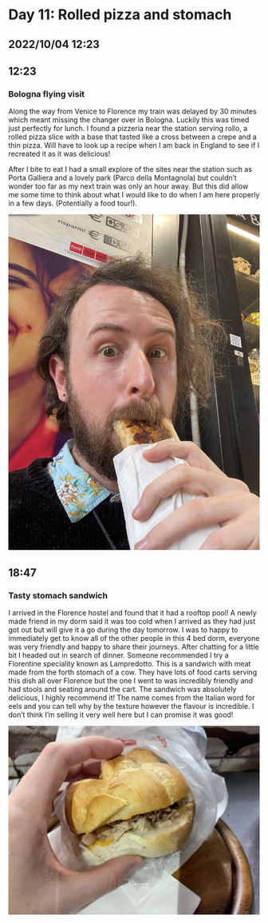 # Day 11: Rolled pizza and stomach
## 2022/10/04 12:23

## 12:23
### Bologna flying visit

Along the way from Venice to Florence my train was delayed by 30 minutes which meant missing the changer over in Bologna. Luckily this was timed just perfectly for lunch. I found a pizzeria near the station serving rollo, a rolled pizza slice with a base that tasted like a cross between a crepe and a thin pizza. Will have to look up a recipe when I am back in England to see if I recreated it as it was delicious! 

After I bite to eat I had a small explore of the sites near the station such as Porta Galliera and a lovely park (Parco della Montagnola) but couldn’t wonder too far as my next train was only an hour away. But this did allow me some time to think about what I would like to do when I am here properly in a few days. (Potentially a food tour!). 

![Selfie of person eating rollo](https://raw.githubusercontent.com/benknight135/thirty-knights/main/api/data/posts/day11/rollo.jpeg)

## 18:47
### Tasty stomach sandwich

I arrived in the Florence hostel and found that it had a rooftop pool! A newly made friend in my dorm said it was too cold when I arrived as they had just got out but will give it a go during the day tomorrow. I was to happy to immediately get to know all of the other people in this 4 bed dorm, everyone was very friendly and happy to share their journeys. After chatting for a little bit I headed out in search of dinner. Someone recommended I try a Florentine speciality known as Lampredotto. This is a sandwich with meat made from the forth stomach of a cow. They have lots of food carts serving this dish all over Florence but the one I went to was incredibly friendly and had stools and seating around the cart. The sandwich was absolutely delicious, I highly recommend it! The name comes from the Italian word for eels and you can tell why by the texture however the flavour is incredible. I don’t think I’m selling it very well here but I can promise it was good! 

![Lampredotto](https://raw.githubusercontent.com/benknight135/thirty-knights/main/api/data/posts/day11/lampredotto.jpeg)
